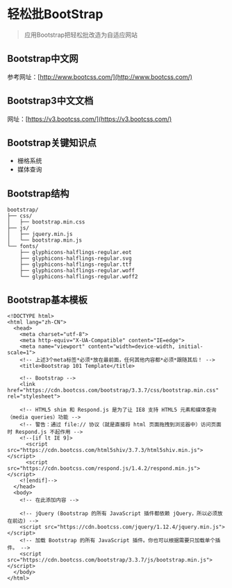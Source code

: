 # 轻松批BootStrap

> 应用Bootstrap把轻松批改造为自适应网站

## Bootstrap中文网

参考网址：[http://www.bootcss.com/](http://www.bootcss.com/)

## Bootstrap3中文文档

网址：[https://v3.bootcss.com/](https://v3.bootcss.com/)

## Bootstrap关键知识点

* 栅格系统
* 媒体查询

## Bootstrap结构

``` 最基本的目录结构
bootstrap/
├── css/
│   ├── bootstrap.min.css
├── js/
│   ├── jquery.min.js
│   └── bootstrap.min.js
└── fonts/
    ├── glyphicons-halflings-regular.eot
    ├── glyphicons-halflings-regular.svg
    ├── glyphicons-halflings-regular.ttf
    ├── glyphicons-halflings-regular.woff
    └── glyphicons-halflings-regular.woff2
```

## Bootstrap基本模板

``` 简单的HTML模板，在注释出添加代码即可
<!DOCTYPE html>
<html lang="zh-CN">
  <head>
    <meta charset="utf-8">
    <meta http-equiv="X-UA-Compatible" content="IE=edge">
    <meta name="viewport" content="width=device-width, initial-scale=1">
    <!-- 上述3个meta标签*必须*放在最前面，任何其他内容都*必须*跟随其后！ -->
    <title>Bootstrap 101 Template</title>

    <!-- Bootstrap -->
    <link href="https://cdn.bootcss.com/bootstrap/3.3.7/css/bootstrap.min.css" rel="stylesheet">

    <!-- HTML5 shim 和 Respond.js 是为了让 IE8 支持 HTML5 元素和媒体查询（media queries）功能 -->
    <!-- 警告：通过 file:// 协议（就是直接将 html 页面拖拽到浏览器中）访问页面时 Respond.js 不起作用 -->
    <!--[if lt IE 9]>
      <script src="https://cdn.bootcss.com/html5shiv/3.7.3/html5shiv.min.js"></script>
      <script src="https://cdn.bootcss.com/respond.js/1.4.2/respond.min.js"></script>
    <![endif]-->
  </head>
  <body>
    <!-- 在此添加内容 -->

    <!-- jQuery (Bootstrap 的所有 JavaScript 插件都依赖 jQuery，所以必须放在前边) -->
    <script src="https://cdn.bootcss.com/jquery/1.12.4/jquery.min.js"></script>
    <!-- 加载 Bootstrap 的所有 JavaScript 插件。你也可以根据需要只加载单个插件。 -->
    <script src="https://cdn.bootcss.com/bootstrap/3.3.7/js/bootstrap.min.js"></script>
  </body>
</html>
```

